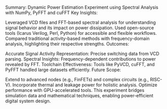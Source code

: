 Summary: Dynamic Power Estimation Experiment using Spectral Analysis with NumPy, PyFFT and cuFFT
Key Insights:

Leveraged VCD files and FFT-based spectral analysis for understanding signal behavior and its impact on power dissipation.
Used open-source tools (Icarus Verilog, Perl, Python) for accessible and flexible workflows.
Compared traditional activity-based methods with frequency-domain analysis, highlighting their respective strengths.
Outcomes:

Accurate Signal Activity Representation: Precise switching data from VCD parsing.
Spectral Insights: Frequency-dependent contributions to power revealed by FFT.
Toolchain Effectiveness: Tools like PyVCD, cuFFT, and PyFFT handled large datasets efficiently.
Future Scope:

Extend to advanced nodes (e.g., FinFETs) and complex circuits (e.g., RISC-V).
Incorporate thermal and leakage power for holistic analysis.
Optimize performance with GPU-accelerated tools.
This experiment bridges simulation data and mathematical techniques, enabling power-efficient digital system design.
